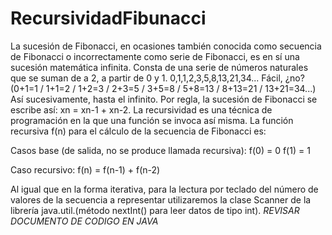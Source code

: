 # RecursividadFibunacci
La sucesión de Fibonacci, en ocasiones también conocida como secuencia de Fibonacci o incorrectamente como serie de Fibonacci, es en sí una sucesión matemática infinita.  Consta de una serie de números naturales que se suman de a 2, a partir de 0 y 1.
0,1,1,2,3,5,8,13,21,34...
Fácil, ¿no? (0+1=1 / 1+1=2 / 1+2=3 / 2+3=5 / 3+5=8 / 5+8=13 / 8+13=21 / 13+21=34...) Así sucesivamente, hasta el infinito. Por regla, la sucesión de Fibonacci se escribe así: xn = xn-1 + xn-2.
La recursividad es una técnica de programación en la que una función se invoca así misma. La función recursiva f(n) para el cálculo de la secuencia de Fibonacci es:

Casos base (de salida, no se produce llamada recursiva):
f(0) = 0
f(1) = 1

Caso recursivo:
f(n) = f(n-1) + f(n-2)

Al igual que en la forma iterativa, para la lectura por teclado del número de valores de la secuencia a representar utilizaremos la clase Scanner de la librería java.util.(método nextInt() para leer datos de tipo int).
*REVISAR DOCUMENTO DE CODIGO EN JAVA*
